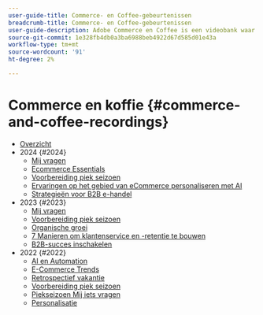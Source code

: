 ```yaml
---
user-guide-title: Commerce- en Coffee-gebeurtenissen
breadcrumb-title: Commerce- en Coffee-gebeurtenissen
user-guide-description: Adobe Commerce en Coffee is een videobank waar experts en collega's hun gedachten en ideeën over het gebruik van Adobe Commerce delen.
source-git-commit: 1e328fb4db0a3ba6988beb4922d67d585d01e43a
workflow-type: tm+mt
source-wordcount: '91'
ht-degree: 2%

---
```



# Commerce en koffie {#commerce-and-coffee-recordings}

+ [Overzicht](overview.md)
+ 2024 {#2024}
   + [Mij vragen](2024/ask-me-anything.md)
   + [Ecommerce Essentials](2024/ecommerce-essentials.md)
   + [Voorbereiding piek seizoen](2024/peak-season-prep.md)
   + [Ervaringen op het gebied van eCommerce personaliseren met AI](2024/personalize-ecommerce.md)
   + [Strategieën voor B2B e-handel](2024/commerce-and-coffee-strategies-for-b2b-ecommerce.md)
+ 2023 {#2023}
   + [Mij vragen](2023/ask-me-anything.md)
   + [Voorbereiding piek seizoen](2023/peak-season-prep.md)
   + [Organische groei](2023/organic-growth.md)
   + [7 Manieren om klantenservice en -retentie te bouwen](2023/loyalty-retention.md)
   + [B2B-succes inschakelen](2023/b2b.md)
+ 2022 {#2022}
   + [AI en Automation](2022/ai-and-automation.md)
   + [E-Commerce Trends](2022/ecommerce-trends.md)
   + [Retrospectief vakantie](2022/holiday.md)
   + [Voorbereiding piek seizoen](2022/peak-season-prep.md)
   + [Piekseizoen Mij iets vragen](2022/peak-season-ask-anything.md)
   + [Personalisatie](2022/personalization.md)

<!--+ Commerce Events {#commerce-events}
  + [Overview](commerce-events/overview.md)
  + 2022 {#2022}
    + [Top Tips and Tricks for Adobe Campaign Standard](customer-journeys/2022/tips-and-tricks.md)
    + [Develop and customize data models in Adobe [!DNL Campaign Classic]](customer-journeys/2022/data-models.md)

+ Data and insights {#commerce-release-updates}
  + [Overview](commerce-release-updates/overview.md)
  + 2022 {#2022}
    + [Innovations and trends](data-and-insights/2022/innovations.md)
    + [Sensei and Analysis Workspace](data-and-insights/2022/sensei.md)
    + [Personalize and automate with Adobe Target](data-and-insights/2022/personalize.md)
    + [Analytics and Target applications for Mobile and Apps](data-and-insights/2022/mobile-and-apps.md)
    + [Cross Device Analytics and Customer Journey Analytics](data-and-insights/2022/cross-device-analytics.md) -->
